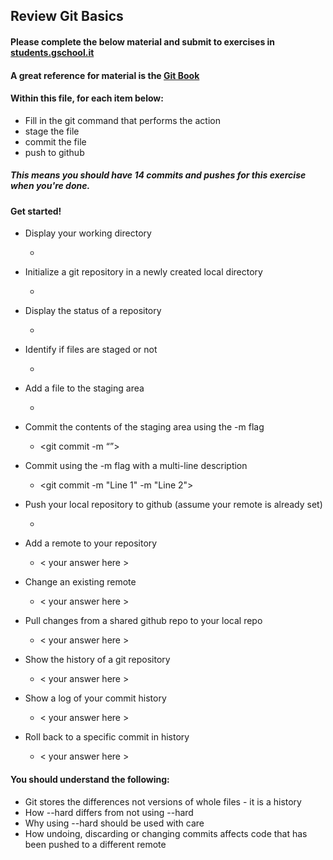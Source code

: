 ## Review Git Basics

#### Please complete the below material and submit to exercises in [students.gschool.it](https://students.gschool.it/)

#### A great reference for material is the [Git Book](http://git-scm.com/book/en/v2/Git-Basics-Getting-a-Git-Repository)

#### Within this file, for each item below:

* Fill in the git command that performs the action
* stage the file
* commit the file
* push to github

##### This means you should have 14 commits and pushes for this exercise when you're done.

#### Get started!

* Display your working directory
  * <pwd>

* Initialize a git repository in a newly created local directory
  * <git init>

* Display the status of a repository
  * <git status>

* Identify if files are staged or not
  * <git status>

* Add a file to the staging area
  * <git add>

* Commit the contents of the staging area using the -m flag
  * <git commit -m “<insert message>”>

* Commit using the -m flag with a multi-line description
  * <git commit -m "Line 1" -m "Line 2">

* Push your local repository to github (assume your remote is already set)
  * <git push origin master>

* Add a remote to your repository
  * < your answer here >

* Change an existing remote
  * < your answer here >

* Pull changes from a shared github repo to your local repo
  * < your answer here >

* Show the history of a git repository
  * < your answer here >

* Show a log of your commit history
  * < your answer here >

* Roll back to a specific commit in history
  * < your answer here >

#### You should understand the following:

* Git stores the differences not versions of whole files - it is a history
* How --hard differs from not using --hard
* Why using --hard should be used with care
* How undoing, discarding or changing commits affects code that has been pushed
to a different remote
